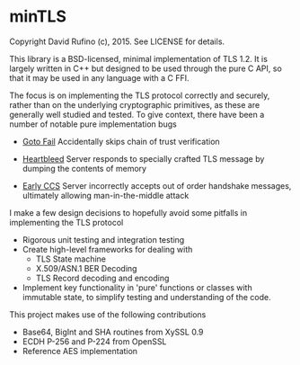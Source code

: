 minTLS
==========
Copyright David Rufino (c), 2015. See LICENSE for details.

This library is a BSD-licensed, minimal implementation of TLS 1.2. It is largely written in C++ but designed to be used through the pure C API, so that it may be used in any language with a C FFI.

The focus is on implementing the TLS protocol correctly and securely, rather than on the underlying cryptographic primitives, as these are generally well studied and tested. To give context, there have been a number of notable pure implementation bugs

  * [Goto Fail](https://www.imperialviolet.org/2014/02/22/applebug.html)     Accidentally skips chain of trust verification


  * [Heartbleed](http://en.wikipedia.org/wiki/Heartbleed)           Server responds to specially crafted TLS message by dumping the contents of memory


  * [Early CCS](https://www.imperialviolet.org/2014/06/05/earlyccs.html) Server incorrectly accepts out of order handshake messages, ultimately allowing man-in-the-middle attack

I make a few design decisions to hopefully avoid some pitfalls in implementing the TLS protocol

  * Rigorous unit testing and integration testing
  * Create high-level frameworks for dealing with 
    * TLS State machine
    * X.509/ASN.1 BER Decoding
    * TLS Record decoding and encoding
  * Implement key functionality in 'pure' functions or classes with immutable state, to simplify testing and understanding of the code.

This project makes use of the following contributions

  - Base64, BigInt and SHA routines from XySSL 0.9
  - ECDH P-256 and P-224 from OpenSSL
  - Reference AES implementation
